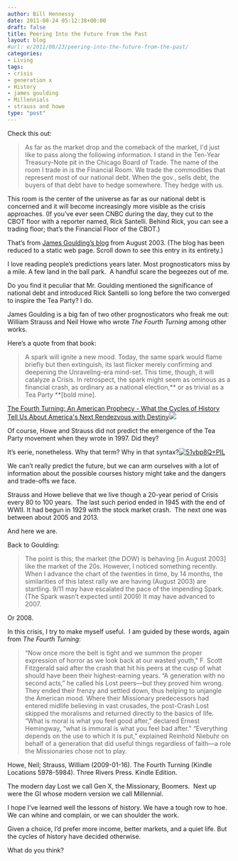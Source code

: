 ```yaml
---
author: Bill Hennessy
date: 2011-08-24 05:12:38+00:00
draft: false
title: Peering Into the Future from the Past
layout: blog
#url: e/2011/08/23/peering-into-the-future-from-the-past/
categories:
- Living
tags:
- crisis
- generation x
- History
- james goulding
- Millennials
- strauss and howe
type: "post"
---
```


Check this out:



> As far as the market drop and the comeback of the market, I'd just like to pass along the following information. I stand in the Ten-Year Treasury-Note pit in the Chicago Board of Trade. The name of the room I trade in is the Financial Room. We trade the commodities that represent most of our national debt. When the gov., sells debt, the buyers of that debt have to hedge somewhere. They hedge with us.

This room is the center of the universe as far as our national debt is concerned and it will become increasingly more visible as the crisis approaches. (If you’ve ever seen CNBC during the day, they cut to the CBOT floor with a reporter named, Rick Santelli. Behind Rick, you can see a trading floor; that’s the Financial Floor of the CBOT.)



That’s from [James Goulding’s blog](https://www.jamesgoulding.com/predictions.htm) from August 2003. (The blog has been reduced to a static web page. Scroll down to see this entry in its entirety.)

I love reading people’s predictions years later. Most prognosticators miss by a mile. A few land in the ball park.  A handful scare the begeezes out of me.

Do you find it peculiar that Mr. Goulding mentioned the significance of national debt and introduced Rick Santelli so long before the two converged to inspire the Tea Party? I do.

James Goulding is a big fan of two other prognosticators who freak me out: William Strauss and Neil Howe who wrote _The Fourth Turning_ among other works.

Here’s a quote from that book:



> A spark will ignite a new mood. Today, the same spark would flame briefly but then extinguish, its last flicker merely confirming and deepening the Unraveling-era mind-set. This time, though, it will catalyze a Crisis. In retrospect, the spark might seem as ominous as a financial crash, as ordinary as a national election,** or as trivial as a Tea Party **[bold mine].

[The Fourth Turning: An American Prophecy - What the Cycles of History Tell Us About America's Next Rendezvous with Destiny](https://www.amazon.com/gp/product/0767900464/ref=as_li_ss_tl?ie=UTF8&tag=hennesssview-20&linkCode=as2&camp=217145&creative=399369&creativeASIN=0767900464)![](https://www.assoc-amazon.com/e/ir?t=&l=as2&o=1&a=0767900464&camp=217145&creative=399369)




Of course, Howe and Strauss did not predict the emergence of the Tea Party movement when they wrote in 1997. Did they?

It’s eerie, nonetheless. Why that term? Why in that syntax?[![51vbp8Q+PIL](https://hennessysview.com/wp-content/uploads/2011/08/51vbp8QPIL-197x300.jpg)
](https://www.amazon.com/gp/product/B001RKFU4I/ref=dp-kindle-redirect?ie=UTF8&btkr=1)

We can’t really predict the future, but we can arm ourselves with a lot of information about the possible courses history might take and the dangers and trade-offs we face.

Strauss and Howe believe that we live though a 20-year period of Crisis every 80 to 100 years.  The last such period ended in 1945 with the end of WWII. It had begun in 1929 with the stock market crash.  The next one was between about 2005 and 2013.

And here we are.

Back to Goulding:



> The point is this; the market (the DOW) is behaving [in August 2003] like the market of the 20s. However, I noticed something recently. When I advance the chart of the twenties in time, by 14 months, the similarities of this latest rally we are having (August 2003) are startling. 9/11 may have escalated the pace of the impending Spark. (The Spark wasn’t expected until 2009) It may have advanced to 2007.



Or 2008.

In this crisis, I try to make myself useful.  I am guided by these words, again from _The Fourth Turning_:



> “Now once more the belt is tight and we summon the proper expression of horror as we look back at our wasted youth,” F. Scott Fitzgerald said after the crash that hit his peers at the cusp of what should have been their highest-earning years. “A generation with no second acts,” he called his Lost peers—but they proved him wrong. They ended their frenzy and settled down, thus helping to unjangle the American mood. Where their Missionary predecessors had entered midlife believing in vast crusades, the post-Crash Lost skipped the moralisms and returned directly to the basics of life. “What is moral is what you feel good after,” declared Ernest Hemingway, “what is immoral is what you feel bad after.” “Everything depends on the use to which it is put,” explained Reinhold Niebuhr on behalf of a generation that did useful things regardless of faith—a role the Missionaries chose not to play.

Howe, Neil; Strauss, William (2009-01-16). The Fourth Turning (Kindle Locations 5978-5984). Three Rivers Press. Kindle Edition.



The modern day Lost we call Gen X, the Missionary, Boomers.  Next up were the GI whose modern version we call Millennial.

I hope I’ve learned well the lessons of history. We have a tough row to hoe. We can whine and complain, or we can shoulder the work.

Given a choice, I’d prefer more income, better markets, and a quiet life. But the cycles of history have decided otherwise.

What do you think?
